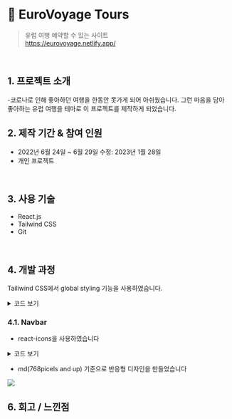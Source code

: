 # :pushpin: EuroVoyage Tours
>유럽 여행 예약할 수 있는 사이트  
>https://eurovoyage.netlify.app/  

</br>

## 1. 프로젝트 소개
  -코로나로 인해 좋아하던 여행을 한동안 못가게 되어 아쉬웠습니다. 그런 마음을 담아 좋아하는 유럽    여행을 테마로 이 프로젝트를 제작하게 되었습니다.
  
## 2. 제작 기간 & 참여 인원
- 2022년 6월 24일 ~ 6월 29일 수정: 2023년 1월 28일
- 개인 프로젝트

</br>

## 3. 사용 기술

  - React.js 
  - Tailwind CSS
  - Git

</br>

## 4. 개발 과정

Tailiwind CSS에서 global styling 기능을 사용하였습니다.

<details>
<summary>코드 보기</summary>
<div markdown="1">

``` index.css
  
@layer base {
  body {
    @apply font-[Stoke];
  }
  li {
    @apply p-4;
  }

  h1 {
    @apply text-3xl md:text-4xl font-bold;
  }

  h2 {
    @apply text-3xl font-bold;
  }
  h3 {
    @apply text-xl font-bold;
  }
  button {
    @apply p-3 border bg-gradient-to-r from-[var(--primary-dark)] to-[var(--primary-light)] text-white rounded-md;
  }
  .icon {
    @apply text-2xl cursor-pointer;
  }
}
```

</div>
</details>


### 4.1. Navbar

- react-icons을 사용하였습니다
<details>
<summary>코드 보기</summary>
<div markdown="2">
```Navbar.jsx
<div className="hidden md:flex">
        <BiSearch className="mr-2" size={20} />
        <BsPerson size={20} />
</div>
```
</div>
</details>

- md(768picels and up) 기준으로 반응형 디자인을 만들었습니다
<img src="https://user-images.githubusercontent.com/90593162/226843974-6ca3875c-b2dd-420b-8f12-bd00288d10ee.gif">


## 6. 회고 / 느낀점
